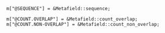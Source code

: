       m["@SEQUENCE"] = &Metafield::sequence;

      m["@COUNT.OVERLAP"] = &Metafield::count_overlap;
      m["@COUNT.NON-OVERLAP"] = &Metafield::count_non_overlap;
